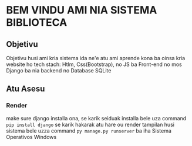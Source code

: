 # BEM VINDU AMI NIA SISTEMA BIBLIOTECA

## Objetivu

Objetivu husi ami kria sistema ida ne'e atu ami aprende kona ba oinsa kria website ho tech stach: Htlm, Css(Bootstrap), no JS ba Front-end no mos Django ba nia backend no Database SQLite

## Atu Asesu


### Render
make sure django installa ona, se karik seiduak installa bele uza command `pip install django`
se karik hakarak atu hare ou render tampilan husi sistema bele uzza command `py manage.py runserver` ba iha Sistema Operativos Windows
